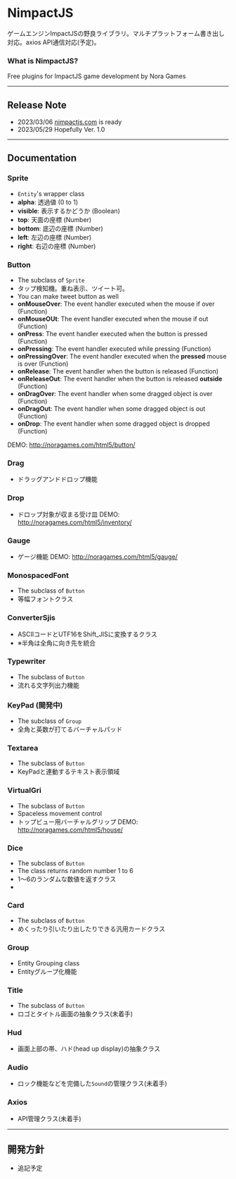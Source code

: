 # NimpactJS

ゲームエンジンImpactJSの野良ライブラリ。マルチプラットフォーム書き出し対応。axios API通信対応(予定)。

### What is NimpactJS?

Free plugins for ImpactJS game development by Nora Games

---

## Release Note
- 2023/03/06 <a href="http://nimpactjs.com">nimpactjs.com</a> is ready
- 2023/05/29 Hopefully Ver. 1.0

---

## Documentation

### Sprite
- `Entity`'s wrapper class
- __alpha__: 透過値 (0 to 1)
- __visible__: 表示するかどうか (Boolean)
- __top__: 天面の座標 (Number)
- __bottom__: 底辺の座標 (Number)
- __left__: 左辺の座標 (Number)
- __right__: 右辺の座標 (Number)

### Button
- The subclass of `Sprite`
- タップ検知機。重ね表示、ツイート可。
- You can make tweet button as well
- __onMouseOver__: The event handler executed when the mouse if over (Function)
- __onMouseOUt__: The event handler executed when the mouse if out (Function)
- __onPress__: The event handler executed when the button is pressed (Function)
- __onPressing__: The event handler executed while pressing (Function)
- __onPressingOver__: The event handler executed when the __pressed__ mouse is over (Function)
- __onRelease__: The event handler when the button is released (Function)
- __onReleaseOut__: The event handler when the button is released __outside__ (Function)
- __onDragOver__: The event handler when some dragged object is over (Function)
- __onDragOut__: The event handler when some dragged object is out (Function)
- __onDrop__: The event handler when some dragged object is dropped (Function)

DEMO: http://noragames.com/html5/button/

### Drag
- ドラッグアンドドロップ機能

### Drop
- ドロップ対象が収まる受け皿
DEMO: http://noragames.com/html5/inventory/

### Gauge
- ゲージ機能
DEMO: http://noragames.com/html5/gauge/

### MonospacedFont
- The subclass of `Button`
- 等幅フォントクラス

### ConverterSjis
- ASCIIコードとUTF16をShift_JISに変換するクラス
- ※半角は全角に向き先を統合

### Typewriter
- The subclass of `Button`
- 流れる文字列出力機能

### KeyPad (開発中)
- The subclass of `Group`
- 全角と英数が打てるバーチャルパッド

### Textarea
- The subclass of `Button`
- KeyPadと連動するテキスト表示領域

### VirtualGri
- The subclass of `Button`
- Spaceless movement control
- トップビュー用バーチャルグリップ
DEMO: http://noragames.com/html5/house/

### Dice
- The subclass of `Button`
- The class returns random number 1 to 6
- 1～6のランダムな数値を返すクラス
- 
### Card
- The subclass of `Button`
- めくったり引いたり出したりできる汎用カードクラス

### Group
- Entity Grouping class
- Entityグループ化機能

### Title
- The subclass of `Button`
- ロゴとタイトル画面の抽象クラス(未着手)

### Hud
- 画面上部の帯、ハド(head up display)の抽象クラス

### Audio
- ロック機能などを完備した`Sound`の管理クラス(未着手)

### Axios
- API管理クラス(未着手)
 
---

## 開発方針
- 追記予定
